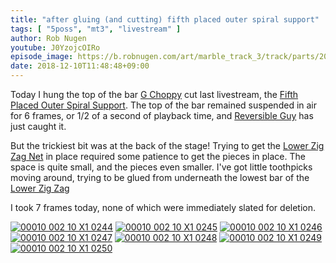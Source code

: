 ```yaml
---
title: "after gluing (and cutting) fifth placed outer spiral support"
tags: [ "5poss", "mt3", "livestream" ]
author: Rob Nugen
youtube: J0YzojcOIRo
episode_image: https://b.robnugen.com/art/marble_track_3/track/parts/2018_Dec_10_fifth_placed_oss_16.jpg
date: 2018-12-10T11:48:48+09:00
---
```


Today I hung the top of the bar [G Choppy](/w/gc) cut last livestream,
the [Fifth Placed Outer Spiral Support](/p/5poss).  The top of the bar remained
suspended in air for 6 frames, or 1/2 of a second of playback time,
and [Reversible Guy](/w/rg) has just caught it.

But the trickiest bit was at the back of the stage!  Trying to get the
[Lower Zig Zag Net](/p/lzzn) in place required some patience to get
the pieces in place.  The space is quite small, and the pieces even
smaller.  I've got little toothpicks moving around, trying to be glued
from underneath the lowest bar of the [Lower Zig Zag](/p/lzz)

I took 7 frames today, none of which were immediately slated for
deletion.

[![00010 002 10 X1 0244](//b.robnugen.com/art/marble_track_3/frames/2018/thumbs/00010_002_10_X1_0244.jpg)](//b.robnugen.com/art/marble_track_3/frames/2018/00010_002_10_X1_0244.jpg)
[![00010 002 10 X1 0245](//b.robnugen.com/art/marble_track_3/frames/2018/thumbs/00010_002_10_X1_0245.jpg)](//b.robnugen.com/art/marble_track_3/frames/2018/00010_002_10_X1_0245.jpg)
[![00010 002 10 X1 0246](//b.robnugen.com/art/marble_track_3/frames/2018/thumbs/00010_002_10_X1_0246.jpg)](//b.robnugen.com/art/marble_track_3/frames/2018/00010_002_10_X1_0246.jpg)
[![00010 002 10 X1 0247](//b.robnugen.com/art/marble_track_3/frames/2018/thumbs/00010_002_10_X1_0247.jpg)](//b.robnugen.com/art/marble_track_3/frames/2018/00010_002_10_X1_0247.jpg)
[![00010 002 10 X1 0248](//b.robnugen.com/art/marble_track_3/frames/2018/thumbs/00010_002_10_X1_0248.jpg)](//b.robnugen.com/art/marble_track_3/frames/2018/00010_002_10_X1_0248.jpg)
[![00010 002 10 X1 0249](//b.robnugen.com/art/marble_track_3/frames/2018/thumbs/00010_002_10_X1_0249.jpg)](//b.robnugen.com/art/marble_track_3/frames/2018/00010_002_10_X1_0249.jpg)
[![00010 002 10 X1 0250](//b.robnugen.com/art/marble_track_3/frames/2018/thumbs/00010_002_10_X1_0250.jpg)](//b.robnugen.com/art/marble_track_3/frames/2018/00010_002_10_X1_0250.jpg)
